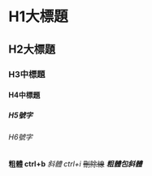 # H1大標題
## H2大標題
### H3中標題
#### H4中標題
##### H5號字
###### H6號字

**粗體 ctrl+b**
_斜體 ctrl+i_
~~刪除線~~
**_粗體包斜體_**
